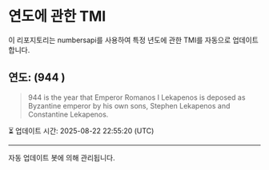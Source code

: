 
# 연도에 관한 TMI

이 리포지토리는 numbersapi를 사용하여 특정 년도에 관한 TMI를 자동으로 업데이트합니다.

## 연도: (944 )
> 944 is the year that Emperor Romanos I Lekapenos is deposed as Byzantine emperor by his own sons, Stephen Lekapenos and Constantine Lekapenos.

⏳ 업데이트 시간: 2025-08-22 22:55:20 (UTC)

---
자동 업데이트 봇에 의해 관리됩니다.
